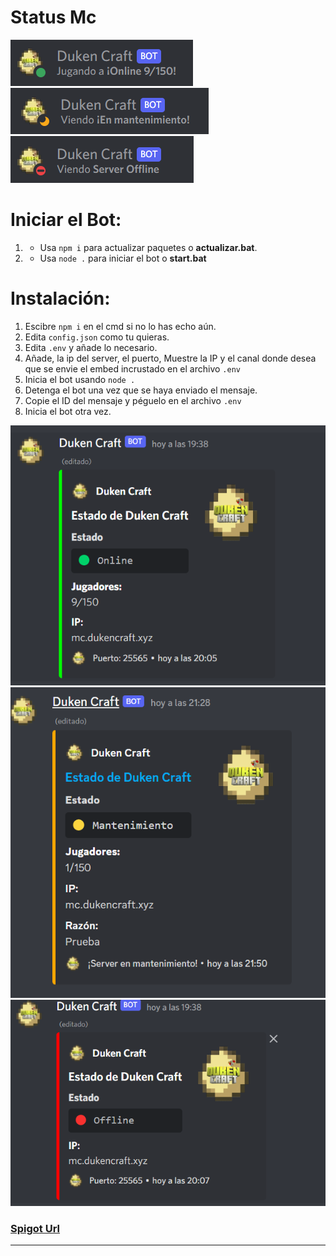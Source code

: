 # Status Mc

![Online Status Ejemplo de mc.dukencraft.xyz](imagenes/online.png)
![Server en Mantenimiento](imagenes/mantenimiento.png)
![Server Offline](imagenes/offline.png)


# Iniciar el Bot:
1. - Usa `npm i` para actualizar paquetes o **actualizar.bat**.
2. - Usa `node .` para iniciar el bot o **start.bat**

# Instalación:
1. Escibre `npm i` en el cmd si no lo has echo aún.
2. Edita `config.json` como tu quieras.
3. Edita `.env` y añade lo necesario.
4. Añade, la ip del server, el puerto, Muestre la IP y el canal donde desea que se envie el embed incrustado en el archivo `.env`
5. Inicia el bot usando `node .`
6. Detenga el bot una vez que se haya enviado el mensaje.
7. Copie el ID del mensaje y péguelo en el archivo `.env`
8. Inicia el bot otra vez.

![Embed Online](imagenes/embed-online.png)
![Embed Mantenimiento](imagenes/embed-mantenimiento.png)
![Embed Offline](imagenes/embed-offline.png)

### [**Spigot Url**](https://www.spigotmc.org/resources/mc-discord-server-status-bot.96831/)
***
